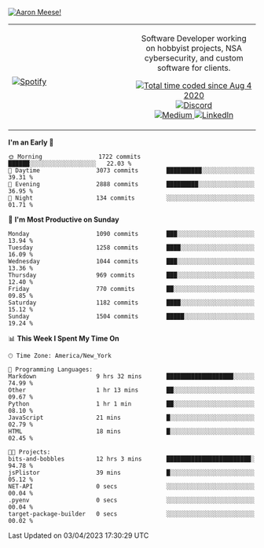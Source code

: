 [![Aaron Meese!](https://user-images.githubusercontent.com/17814535/88975338-a2aabf00-d27f-11ea-963f-8a19608716b4.png)](https://github.com/ajmeese7/readme-ascii "README ASCII")

<!-- Modified from project here: https://github.com/novatorem/novatorem -->
<table width="100%">
  <tr>
  <td width="50%">

&nbsp; <br> [![Spotify](https://ajmeese7.vercel.app/api/spotify)](https://open.spotify.com/user/ajmeese)

  </td>
  <td width="50%">
    <p align="center">
    Software Developer working on hobbyist projects, NSA cybersecurity, and custom software for clients.
    </p>
    <p align="center">
      <a href="https://wakatime.com/@f726891d-3b02-46cd-9b60-e8c59f9e2b14">
        <img src="https://wakatime.com/badge/user/f726891d-3b02-46cd-9b60-e8c59f9e2b14.svg" alt="Total time coded since Aug 4 2020" title="WakaTime" />
      </a>
      <a href="http://link.aaronmeese.com/discord">
        <img src="https://img.shields.io/badge/discord-ajmeese7%234835-369?style=flat-square&logo=discord&logoColor=white&color=purple" alt="Discord" title="Discord">
      </a>
      <br />
      <a href="https://link.aaronmeese.com/medium">
        <img src="https://img.shields.io/badge/medium-ajmeese7-1DB954?style=flat-square&logo=medium&logoColor=white" alt="Medium" title="Medium">
      </a>
      <a href="https://link.aaronmeese.com/linkedin">
        <img src="https://img.shields.io/badge/linkedIn-aaronmeese-1DB954?style=flat-square&logo=linkedin&logoColor=white&color=blue" alt="LinkedIn" title="LinkedIn">
      </a>
    </p>
  </td>

</table>

[//]: <> (The `&nbsp;` is to have Aphelion take up more space)

<!--START_SECTION:waka-->
**I'm an Early 🐤** 

```text
🌞 Morning                1722 commits        ██████░░░░░░░░░░░░░░░░░░░   22.03 % 
🌆 Daytime                3073 commits        ██████████░░░░░░░░░░░░░░░   39.31 % 
🌃 Evening                2888 commits        █████████░░░░░░░░░░░░░░░░   36.95 % 
🌙 Night                  134 commits         ░░░░░░░░░░░░░░░░░░░░░░░░░   01.71 % 
```
📅 **I'm Most Productive on Sunday** 

```text
Monday                   1090 commits        ███░░░░░░░░░░░░░░░░░░░░░░   13.94 % 
Tuesday                  1258 commits        ████░░░░░░░░░░░░░░░░░░░░░   16.09 % 
Wednesday                1044 commits        ███░░░░░░░░░░░░░░░░░░░░░░   13.36 % 
Thursday                 969 commits         ███░░░░░░░░░░░░░░░░░░░░░░   12.40 % 
Friday                   770 commits         ██░░░░░░░░░░░░░░░░░░░░░░░   09.85 % 
Saturday                 1182 commits        ████░░░░░░░░░░░░░░░░░░░░░   15.12 % 
Sunday                   1504 commits        █████░░░░░░░░░░░░░░░░░░░░   19.24 % 
```


📊 **This Week I Spent My Time On** 

```text
🕑︎ Time Zone: America/New_York

💬 Programming Languages: 
Markdown                 9 hrs 32 mins       ███████████████████░░░░░░   74.99 % 
Other                    1 hr 13 mins        ██░░░░░░░░░░░░░░░░░░░░░░░   09.67 % 
Python                   1 hr 1 min          ██░░░░░░░░░░░░░░░░░░░░░░░   08.10 % 
JavaScript               21 mins             █░░░░░░░░░░░░░░░░░░░░░░░░   02.79 % 
HTML                     18 mins             █░░░░░░░░░░░░░░░░░░░░░░░░   02.45 % 

🐱‍💻 Projects: 
bits-and-bobbles         12 hrs 3 mins       ████████████████████████░   94.78 % 
jsPlistor                39 mins             █░░░░░░░░░░░░░░░░░░░░░░░░   05.12 % 
NET-API                  0 secs              ░░░░░░░░░░░░░░░░░░░░░░░░░   00.04 % 
.pyenv                   0 secs              ░░░░░░░░░░░░░░░░░░░░░░░░░   00.04 % 
target-package-builder   0 secs              ░░░░░░░░░░░░░░░░░░░░░░░░░   00.02 % 
```


 Last Updated on 03/04/2023 17:30:29 UTC
<!--END_SECTION:waka-->
